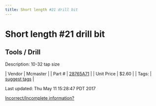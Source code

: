 ```yaml
---
title: Short length #21 drill bit
---
```


# Short length #21 drill bit
## Tools / Drill
Description: 	10-32 tap size 

| Vendor | Mcmaster | 
| Part # | [28765A71](https://www.mcmaster.com/#28765A71) | 
| Unit Price | $2.60 | 
| Tags: | [suggest tags](https://docs.google.com/forms/d/e/1FAIpQLSeWyY8v3RgOty-MyWmh9U0iivNYN_molChYyS-0U-o-kOAv_g/viewform) | 

Last updated: Thu May 11 15:28:47 PDT 2017

 [Incorrect/Incomplete information?](https://docs.google.com/forms/d/e/1FAIpQLSeWyY8v3RgOty-MyWmh9U0iivNYN_molChYyS-0U-o-kOAv_g/viewform)